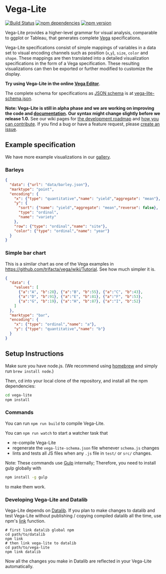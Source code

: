# Vega-Lite

[![Build Status](https://travis-ci.org/vega/vega-lite.svg)](https://travis-ci.org/vega/vega-lite)
[![npm dependencies](https://david-dm.org/vega/vega-lite.svg)](https://www.npmjs.com/package/vega-lite)
[![npm version](https://img.shields.io/npm/v/vega-lite.svg)](https://www.npmjs.com/package/vega-lite)

Vega-Lite provides a higher-level grammar for visual analysis, comparable to ggplot or Tableau, that generates complete [Vega](https://vega.github.io/) specifications.

Vega-Lite specifications consist of simple mappings of variables in a data set to visual encoding channels such as position (`x`,`y`), `size`, `color` and `shape`. These mappings are then translated into a detailed visualization specifications in the form of a Vega specification. These resulting visualizations can then be exported or further modified to customize the display.

__Try using Vega-Lite in the online [Vega Editor](http://vega.github.io/vega-editor/?mode=vega-lite)__.

The complete schema for specifications as [JSON schema](http://json-schema.org/) is at [vega-lite-schema.json](https://vega.github.io/vega-lite/vega-lite-schema.json).

**Note: Vega-Lite is still in alpha phase and we are working on improving the code and [documentation](docs/Documentation.md).
Our syntax might change slightly before we release 1.0.**  See our wiki pages for [the development roadmap](https://github.com/vega/vega-lite/wiki/Roadmap) and [how you can contribute](https://github.com/vega/vega-lite/wiki/Contribute). 
If you find a bug or have a feature request, please [create an issue](https://github.com/vega/vega-lite/issues/new).


## Example specification

We have more example visualizations in our [gallery](https://vega.github.io/vega-lite/gallery.html).

### Barleys

```json
{
  "data": {"url": "data/barley.json"},
  "marktype": "point",
  "encoding": {
    "x": {"type": "quantitative","name": "yield","aggregate": "mean"},
    "y": {
      "sort": {"name": "yield","aggregate": "mean","reverse": false},
      "type": "ordinal",
      "name": "variety"
    },
    "row": {"type": "ordinal","name": "site"},
    "color": {"type": "ordinal","name": "year"}
  }
}
```

### Simple bar chart

This is a similar chart as one of the Vega examples in https://github.com/trifacta/vega/wiki/Tutorial. See how much simpler it is.

```json
{
  "data": {
    "values": [
      {"a":"A", "b":28}, {"a":"B", "b":55}, {"a":"C", "b":43},
      {"a":"D", "b":91}, {"a":"E", "b":81}, {"a":"F", "b":53},
      {"a":"G", "b":19}, {"a":"H", "b":87}, {"a":"I", "b":52}
    ]
  },
  "marktype": "bar",
  "encoding": {
    "x": {"type": "ordinal","name": "a"},
    "y": {"type": "quantitative","name": "b"}
  }
}
```

## Setup Instructions

Make sure you have node.js. (We recommend using [homebrew](http://brew.sh) and simply run `brew install node`.)

Then, cd into your local clone of the repository, and install all the npm dependencies:

```sh
cd vega-lite
npm install
```

### Commands

You can run `npm run build` to compile Vega-Lite.

You can `npm run watch` to start a watcher task that 
- re-compile Vega-Lite
- regenerate the `vega-lite-schema.json` file whenever `schema.js` changes
- lints and tests all JS files when any `.js` file in `test/` or `src/` changes.

Note: These commands use [Gulp](http://gulpjs.com) internally; Therefore, you need to install gulp globally with
```sh
npm install -g gulp
```
to make them work.  

### Developing Vega-Lite and Datalib

Vega-Lite depends on [Datalib](https://github.com/vega/datalib).
If you plan to make changes to datalib and test Vega-Lite without publishing / copying compiled datalib all the time, use npm's [link](http://justjs.com/posts/npm-link-developing-your-own-npm-modules-without-tears) function.


```
# first link datalib global npm
cd path/to/datalib
npm link
# then link vega-lite to datalib
cd path/to/vega-lite
npm link datalib
```

Now all the changes you make in Datalib are reflected in your Vega-Lite automatically.
